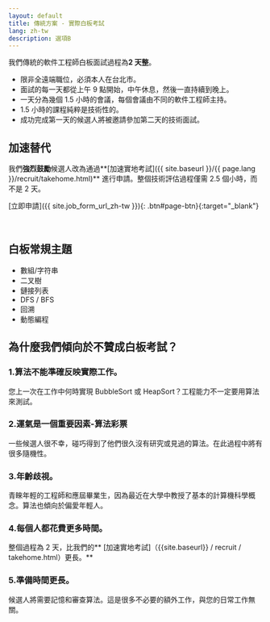 ```yaml
---
layout: default
title: 傳統方案 - 實際白板考試
lang: zh-tw
description: 選項B
---
```




我們傳統的軟件工程師白板面試過程為**2 天整**。

- 限非全遠端職位，必須本人在台北市。
- 面試的每一天都從上午 9 點開始，中午休息，然後一直持續到晚上。
- 一天分為幾個 1.5 小時的會議，每個會議由不同的軟件工程師主持。
- 1.5 小時的課程純粹是技術性的。
- 成功完成第一天的候選人將被邀請參加第二天的技術面試。

## 加速替代

我們**強烈鼓勵**候選人改為通過**[加速實地考試]({{ site.baseurl }}/{{ page.lang }}/recruit/takehome.html)** 進行申請。整個技術評估過程僅需 2.5 個小時，而不是 2 天。

[立即申請]({{ site.job_form_url_zh-tw }}){: .btn#page-btn}{:target="\_blank"}

<br>

## 白板常規主題

- 數組/字符串
- 二叉樹
- 鏈接列表
- DFS / BFS
- 回溯
- 動態編程

## 為什麼我們傾向於不贊成白板考試？

### 1.算法不能準確反映實際工作。

您上一次在工作中何時實現 BubbleSort 或 HeapSort？工程能力不一定要用算法來測試。

### 2.運氣是一個重要因素-算法彩票

一些候選人很不幸，碰巧得到了他們很久沒有研究或見過的算法。在此過程中將有很多隨機性。

### 3.年齡歧視。

青睞年輕的工程師和應屆畢業生，因為最近在大學中教授了基本的計算機科學概念。算法也傾向於偏愛年輕人。

### 4.每個人都花費更多時間。

整個過程為 2 天，比我們的** [加速實地考試]（{{site.baseurl}} / recruit / takehome.html）更長。**

### 5.準備時間更長。

候選人將需要記憶和審查算法。這是很多不必要的額外工作，與您的日常工作無關。

<br>


